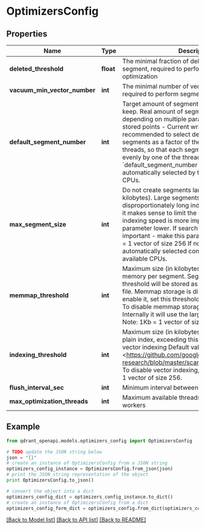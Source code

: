 # OptimizersConfig


## Properties
Name | Type | Description | Notes
------------ | ------------- | ------------- | -------------
**deleted_threshold** | **float** | The minimal fraction of deleted vectors in a segment, required to perform segment optimization | 
**vacuum_min_vector_number** | **int** | The minimal number of vectors in a segment, required to perform segment optimization | 
**default_segment_number** | **int** | Target amount of segments optimizer will try to keep. Real amount of segments may vary depending on multiple parameters: - Amount of stored points - Current write RPS  It is recommended to select default number of segments as a factor of the number of search threads, so that each segment would be handled evenly by one of the threads. If &#x60;default_segment_number &#x3D; 0&#x60;, will be automatically selected by the number of available CPUs. | 
**max_segment_size** | **int** | Do not create segments larger this size (in kilobytes). Large segments might require disproportionately long indexation times, therefore it makes sense to limit the size of segments.  If indexing speed is more important - make this parameter lower. If search speed is more important - make this parameter higher. Note: 1Kb &#x3D; 1 vector of size 256 If not set, will be automatically selected considering the number of available CPUs. | [optional] 
**memmap_threshold** | **int** | Maximum size (in kilobytes) of vectors to store in-memory per segment. Segments larger than this threshold will be stored as read-only memmaped file.  Memmap storage is disabled by default, to enable it, set this threshold to a reasonable value.  To disable memmap storage, set this to &#x60;0&#x60;. Internally it will use the largest threshold possible.  Note: 1Kb &#x3D; 1 vector of size 256 | [optional] 
**indexing_threshold** | **int** | Maximum size (in kilobytes) of vectors allowed for plain index, exceeding this threshold will enable vector indexing  Default value is 20,000, based on &lt;https://github.com/google-research/google-research/blob/master/scann/docs/algorithms.md&gt;.  To disable vector indexing, set to &#x60;0&#x60;.  Note: 1kB &#x3D; 1 vector of size 256. | [optional] 
**flush_interval_sec** | **int** | Minimum interval between forced flushes. | 
**max_optimization_threads** | **int** | Maximum available threads for optimization workers | 

## Example

```python
from qdrant_openapi.models.optimizers_config import OptimizersConfig

# TODO update the JSON string below
json = "{}"
# create an instance of OptimizersConfig from a JSON string
optimizers_config_instance = OptimizersConfig.from_json(json)
# print the JSON string representation of the object
print OptimizersConfig.to_json()

# convert the object into a dict
optimizers_config_dict = optimizers_config_instance.to_dict()
# create an instance of OptimizersConfig from a dict
optimizers_config_form_dict = optimizers_config.from_dict(optimizers_config_dict)
```
[[Back to Model list]](../README.md#documentation-for-models) [[Back to API list]](../README.md#documentation-for-api-endpoints) [[Back to README]](../README.md)


